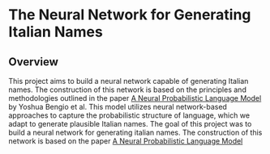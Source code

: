 # The Neural Network for Generating Italian Names

## Overview
This project aims to build a neural network capable of generating Italian names. The construction of this network is based on the principles and methodologies outlined in the paper [A Neural Probabilistic Language Model](https://www.jmlr.org/papers/volume3/bengio03a/bengio03a.pdf) by Yoshua Bengio et al. This model utilizes neural network-based approaches to capture the probabilistic structure of language, which we adapt to generate plausible Italian names.
The goal of this project was to build a neural network for generating italian names.
The construction of this network is based on the paper [A Neural Probabilistic Language Model](https://www.jmlr.org/papers/volume3/bengio03a/bengio03a.pdf)




